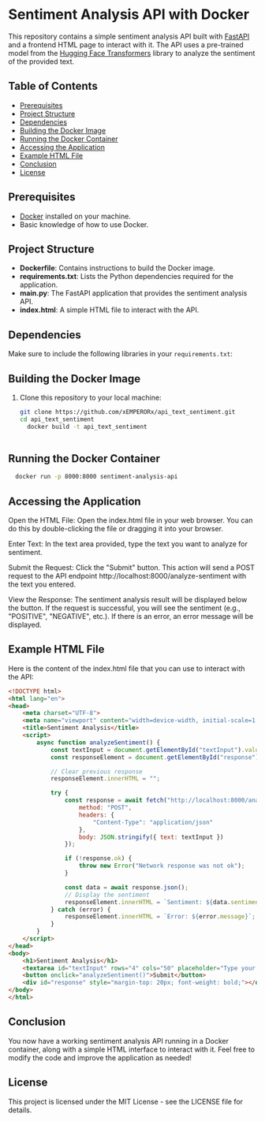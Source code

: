 # Sentiment Analysis API with Docker

This repository contains a simple sentiment analysis API built with [FastAPI](https://fastapi.tiangolo.com/) and a frontend HTML page to interact with it. The API uses a pre-trained model from the [Hugging Face Transformers](https://huggingface.co/transformers/) library to analyze the sentiment of the provided text.

## Table of Contents

- [Prerequisites](#prerequisites)
- [Project Structure](#project-structure)
- [Dependencies](#dependencies)
- [Building the Docker Image](#building-the-docker-image)
- [Running the Docker Container](#running-the-docker-container)
- [Accessing the Application](#accessing-the-application)
- [Example HTML File](#example-html-file)
- [Conclusion](#conclusion)
- [License](#license)

## Prerequisites

- [Docker](https://www.docker.com/get-started) installed on your machine.
- Basic knowledge of how to use Docker.

## Project Structure

- **Dockerfile**: Contains instructions to build the Docker image.
- **requirements.txt**: Lists the Python dependencies required for the application.
- **main.py**: The FastAPI application that provides the sentiment analysis API.
- **index.html**: A simple HTML file to interact with the API.

## Dependencies

Make sure to include the following libraries in your `requirements.txt`:

## Building the Docker Image

1. Clone this repository to your local machine:

   ```bash
   git clone https://github.com/xEMPERORx/api_text_sentiment.git
   cd api_text_sentiment
     docker build -t api_text_sentiment
  
## Running the Docker Container
```bash
  docker run -p 8000:8000 sentiment-analysis-api
```

## Accessing the Application
Open the HTML File: Open the index.html file in your web browser. You can do this by double-clicking the file or dragging it into your browser.

Enter Text: In the text area provided, type the text you want to analyze for sentiment.

Submit the Request: Click the "Submit" button. This action will send a POST request to the API endpoint http://localhost:8000/analyze-sentiment with the text you entered.

View the Response: The sentiment analysis result will be displayed below the button. If the request is successful, you will see the sentiment (e.g., "POSITIVE", "NEGATIVE", etc.). If there is an error, an error message will be displayed.

## Example HTML File
Here is the content of the index.html file that you can use to interact with the API:
```html
<!DOCTYPE html>
<html lang="en">
<head>
    <meta charset="UTF-8">
    <meta name="viewport" content="width=device-width, initial-scale=1.0">
    <title>Sentiment Analysis</title>
    <script>
        async function analyzeSentiment() {
            const textInput = document.getElementById("textInput").value;
            const responseElement = document.getElementById("response");

            // Clear previous response
            responseElement.innerHTML = "";

            try {
                const response = await fetch("http://localhost:8000/analyze-sentiment", {
                    method: "POST",
                    headers: {
                        "Content-Type": "application/json"
                    },
                    body: JSON.stringify({ text: textInput })
                });

                if (!response.ok) {
                    throw new Error("Network response was not ok");
                }

                const data = await response.json();
                // Display the sentiment
                responseElement.innerHTML = `Sentiment: ${data.sentiment}`;
            } catch (error) {
                responseElement.innerHTML = `Error: ${error.message}`;
            }
        }
    </script>
</head>
<body>
    <h1>Sentiment Analysis</h1>
    <textarea id="textInput" rows="4" cols="50" placeholder="Type your text here..."></textarea><br>
    <button onclick="analyzeSentiment()">Submit</button>
    <div id="response" style="margin-top: 20px; font-weight: bold;"></div>
</body>
</html>
```
## Conclusion
You now have a working sentiment analysis API running in a Docker container, along with a simple HTML interface to interact with it. Feel free to modify the code and improve the application as needed!

## License
This project is licensed under the MIT License - see the LICENSE file for details.
